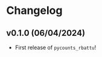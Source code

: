 # Changelog

<!--next-version-placeholder-->

## v0.1.0 (06/04/2024)

- First release of `pycounts_rbattu`!